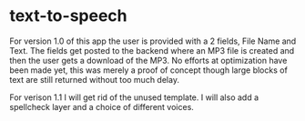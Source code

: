 # text-to-speech

For version 1.0 of this app the user is provided with a 2 fields, File Name and Text. The fields get posted to the backend where an MP3 file is created and then the user gets a download of the MP3. No efforts at optimization have been made yet, this was merely a proof of concept though large blocks of text are still returned without too much delay. 

For verison 1.1 I will get rid of the unused template. I will also add a spellcheck layer and a choice of different voices. 

